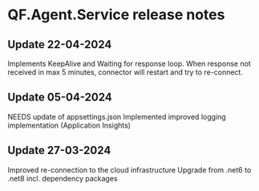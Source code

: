 # QF.Agent.Service release notes

## Update 22-04-2024
Implements KeepAlive and Waiting for response loop.
When response not received in max 5 minutes, connector will restart and try to re-connect.

## Update 05-04-2024
NEEDS update of appsettings.json
Implemented improved logging implementation (Application Insights)

## Update 27-03-2024
Improved re-connection to the cloud infrastructure
Upgrade from .net6 to .net8 incl. dependency packages
